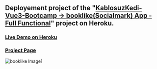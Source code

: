 ## Deployement project of the "[KablosuzKedi-Vue3-Bootcamp -> booklike(Socialmark) App - Full Functional](https://github.com/mmcabukbt/kablosuzKedi-booklike-App-vue3-composition--script-setup-vite-tailwind)" project on Heroku.

### [Live Demo on Heroku](https://booklike-app-heroku.herokuapp.com/)

### [Project Page](https://github.com/mmcabukbt/kablosuzKedi-booklike-App-vue3-composition--script-setup-vite-tailwind)


![booklike Image1](/readme_src/bl1.png)

